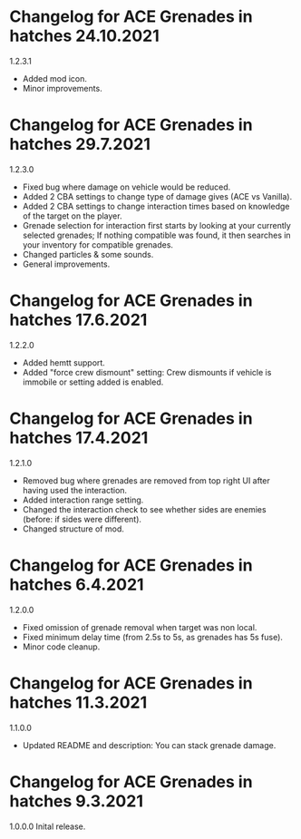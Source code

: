 # Changelog for ACE Grenades in hatches 24.10.2021

1.2.3.1
- Added mod icon.
- Minor improvements.

# Changelog for ACE Grenades in hatches 29.7.2021

1.2.3.0
- Fixed bug where damage on vehicle would be reduced.
- Added 2 CBA settings to change type of damage gives (ACE vs Vanilla).
- Added 2 CBA settings to change interaction times based on knowledge of the target on the player.
- Grenade selection for interaction first starts by looking at your currently selected grenades; If nothing compatible was found, it then searches in your inventory for compatible grenades.
- Changed particles & some sounds.
- General improvements.

# Changelog for ACE Grenades in hatches 17.6.2021

1.2.2.0
- Added hemtt support.
- Added "force crew dismount" setting: Crew dismounts if vehicle is immobile or setting added is enabled.

# Changelog for ACE Grenades in hatches 17.4.2021

1.2.1.0
- Removed bug where grenades are removed from top right UI after having used the interaction.
- Added interaction range setting.
- Changed the interaction check to see whether sides are enemies (before: if sides were different).
- Changed structure of mod.

# Changelog for ACE Grenades in hatches 6.4.2021

1.2.0.0
- Fixed omission of grenade removal when target was non local.
- Fixed minimum delay time (from 2.5s to 5s, as grenades has 5s fuse).
- Minor code cleanup.

# Changelog for ACE Grenades in hatches 11.3.2021

1.1.0.0
- Updated README and description: You can stack grenade damage.

# Changelog for ACE Grenades in hatches 9.3.2021

1.0.0.0
Inital release.
